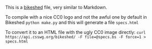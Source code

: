 
This is a [bikeshed](https://github.com/tabatkins/bikeshed) file, very similar to Markdown.


To compile with a nice CC0 logo and not the awful one by default in Bikeshed `python make.py` and this will generate a file `specs.html`


To convert it to an HTML file with the ugly CC0 image directly: `curl https://api.csswg.org/bikeshed/ -F file=@specs.bs -F force=1 > specs.html`

